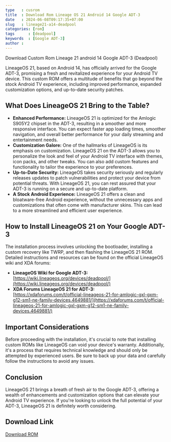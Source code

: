 ```yaml
---
type   : cusrom
title  : Download Rom Lineage OS 21 Android 14 Google ADT-3
date   : 2024-06-08T09:17:35+07:00
slug   : lineage21-a14-deadpool
categories: [rom]
tags      : [deadpool]
keywords  : [Google ADT-3]
author : 
---
```


Download Custom Rom Lineage 21 android 14 Google ADT-3 (Deadpool)

LineageOS 21, based on Android 14, has officially arrived for the Google ADT-3, promising a fresh and revitalized experience for your Android TV device. This custom ROM offers a multitude of benefits that go beyond the stock Android TV experience, including improved performance, expanded customization options, and up-to-date security patches.

## What Does LineageOS 21 Bring to the Table?

* **Enhanced Performance:** LineageOS 21 is optimized for the Amlogic S905Y2 chipset in the ADT-3, resulting in a smoother and more responsive interface. You can expect faster app loading times, smoother navigation, and overall better performance for your daily streaming and entertainment needs.
* **Customization Galore:** One of the hallmarks of LineageOS is its emphasis on customization. LineageOS 21 on the ADT-3 allows you to personalize the look and feel of your Android TV interface with themes, icon packs, and other tweaks. You can also add custom features and functionality to tailor the experience to your preferences.
* **Up-to-Date Security:** LineageOS takes security seriously and regularly releases updates to patch vulnerabilities and protect your device from potential threats. With LineageOS 21, you can rest assured that your ADT-3 is running on a secure and up-to-date platform.
* **A Stock Android Experience:** LineageOS 21 offers a clean and bloatware-free Android experience, without the unnecessary apps and customizations that often come with manufacturer skins. This can lead to a more streamlined and efficient user experience.

## How to Install LineageOS 21 on Your Google ADT-3

The installation process involves unlocking the bootloader, installing a custom recovery like TWRP, and then flashing the LineageOS 21 ROM. Detailed instructions and resources can be found on the official LineageOS wiki and XDA forums:

* **LineageOS Wiki for Google ADT-3:** [https://wiki.lineageos.org/devices/deadpool/](https://wiki.lineageos.org/devices/deadpool/)
* **XDA Forums LineageOS 21 for ADT-3:** [https://xdaforums.com/t/official-lineageos-21-for-amlogic-gxl-gxm-g12-sm1-ne-family-devices.4649881/](https://xdaforums.com/t/official-lineageos-21-for-amlogic-gxl-gxm-g12-sm1-ne-family-devices.4649881/)

## Important Considerations

Before proceeding with the installation, it's crucial to note that installing custom ROMs like LineageOS can void your device's warranty. Additionally, it's a process that requires technical knowledge and should only be attempted by experienced users. Be sure to back up your data and carefully follow the instructions to avoid any issues.

## Conclusion

LineageOS 21 brings a breath of fresh air to the Google ADT-3, offering a wealth of enhancements and customization options that can elevate your Android TV experience. If you're looking to unlock the full potential of your ADT-3, LineageOS 21 is definitely worth considering.

## Download Link
[Download ROM](https://t.me/wahyu6070files/325?single)

